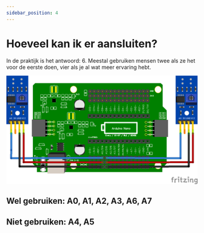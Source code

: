 ```yaml
---
sidebar_position: 4
---
```


# Hoeveel kan ik er aansluiten?

In de praktijk is het antwoord: 6.
Meestal gebruiken mensen twee als ze het voor de eerste doen, vier als je al wat meer ervaring hebt.

![1 analog ir met shield](2_analog_ir_with_shield.png)

## Wel gebruiken: A0, A1, A2, A3, A6, A7
## Niet gebruiken: A4, A5

